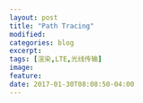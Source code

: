 ```yaml
---
layout: post
title: "Path Tracing"
modified:
categories: blog
excerpt:
tags: [渲染,LTE,光线传输]
image:
feature:
date: 2017-01-30T08:08:50-04:00
---
```


